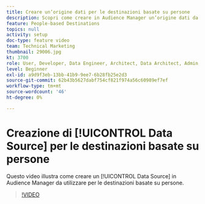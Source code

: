 ```yaml
---
title: Creare un’origine dati per le destinazioni basate su persone
description: Scopri come creare in Audience Manager un’origine dati da utilizzare per le destinazioni basate su persone.
feature: People-based Destinations
topics: null
activity: setup
doc-type: feature video
team: Technical Marketing
thumbnail: 29006.jpg
kt: 3700
role: User, Developer, Data Engineer, Architect, Data Architect, Admin, Leader
level: Beginner
exl-id: a9d9f3eb-13bb-41b9-9ee7-6b28fb25e2d3
source-git-commit: 62b43b5627dabf754cf821f974a56c60989ef7ef
workflow-type: tm+mt
source-wordcount: '46'
ht-degree: 0%

---
```


# Creazione di [!UICONTROL Data Source] per le destinazioni basate su persone

Questo video illustra come creare un [!UICONTROL Data Source] in Audience Manager da utilizzare per le destinazioni basate su persone.

>[!VIDEO](https://video.tv.adobe.com/v/29006/?quality=12)
